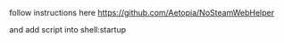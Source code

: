 follow instructions here
https://github.com/Aetopia/NoSteamWebHelper

and add script into shell:startup
